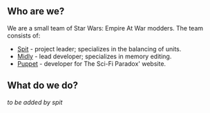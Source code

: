 <!-- 

<p align="center">
  <img src="https://github.com/ArtemisDevGroup/Artemis-Resources/blob/main/Logos/Logo256x.png" width="256" height="256"/>
</p>

![Artemis Group](https://github.com/ArtemisDevGroup/Artemis-Resources/blob/main/Text/ArtemisGroup.png)

-->


## Who are we?
We are a small team of Star Wars: Empire At War modders. The team consists of:
* [Spit](https://github.com/OgSpit) - project leader; specializes in the balancing of units.
* [Midly](https://github.com/midly202) - lead developer; specializes in memory editing.
* [Puppet](https://github.com/McValoPuppet) - developer for The Sci-Fi Paradox' website.


## What do we do?
*to be added by spit*


<!--

**Here are some ideas to get you started:**

🙋‍♀️ A short introduction - what is your organization all about?
🌈 Contribution guidelines - how can the community get involved?
👩‍💻 Useful resources - where can the community find your docs? Is there anything else the community should know?
🍿 Fun facts - what does your team eat for breakfast?
🧙 Remember, you can do mighty things with the power of [Markdown](https://docs.github.com/github/writing-on-github/getting-started-with-writing-and-formatting-on-github/basic-writing-and-formatting-syntax)
-->
